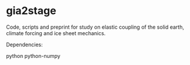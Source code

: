 # gia2stage

Code, scripts and preprint for study on elastic coupling of the solid earth, climate forcing and ice sheet mechanics.

Dependencies:

python
python-numpy

